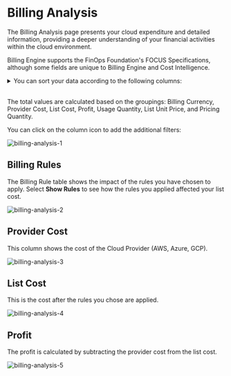# Billing Analysis 

The Billing Analysis page presents your cloud expenditure and detailed information, providing a deeper understanding of your financial activities within the cloud environment.

Billing Engine supports the FinOps Foundation's FOCUS Specifications, although some fields are unique to Billing Engine and Cost Intelligence. 

<details>
  <summary markdown="span">You can sort your data according to the following columns:</summary>

* Billing Period Start 
* Billing Period End 
* Charge Period Start 
* Charge Period End 
* Billing Account Id 
* Billing Account Name 
* Sub Account Id 
* Sub Account Name 
* Resource ID 
* Billing Family ID 
* Service 
* Service Category 
* Region 
* Availability Zone 
* Provider 
* Publisher 
* Invoice Issuer 
* Charge Category 
* Charge Category Native 
* Pricing Category 
* SKU ID 
* SKU Price ID 
* Pricing Unit 
* Usage Type 
* Commitment Discount ID 
* Commitment Discount Name 
* Commitment Discount Type 
* Commitment Discount Category 
* Operation 
* Description 
* Charge Frequency 
* Resource Name 
* Resource Type 
* Provider Tag Key 
* Provider Tag Value 
* Billing Currency 
* Provider Cost
* List Cost 
* Profit 
* Usage Quantity

</details><br>

The total values are calculated based on the groupings: Billing Currency, Provider Cost, List Cost, Profit, Usage Quantity, List Unit Price, and Pricing Quantity.

You can click on the column icon to add the additional filters: 

![billing-analysis-1](https://github.com/spotinst/help/assets/106514736/8fccc756-99ff-4119-8368-112813cca095)

## Billing Rules

The Billing Rule table shows the impact of the rules you have chosen to apply. Select **Show Rules** to see how the rules you applied affected your list cost. 

![billing-analysis-2](https://github.com/spotinst/help/assets/106514736/9083ebd8-c580-4f4e-8f37-ba3c71f8f170)

## Provider Cost 

This column shows the cost of the Cloud Provider (AWS, Azure, GCP). 

![billing-analysis-3](https://github.com/spotinst/help/assets/106514736/ef1c8cec-65a8-4076-a0bc-ff83983dcfd3)

## List Cost 

This is the cost after the rules you chose are applied.  

![billing-analysis-4](https://github.com/spotinst/help/assets/106514736/7c6e78f5-82e4-4b60-ab90-5acf07861c12)
  
## Profit 

The profit is calculated by subtracting the provider cost from the list cost. 

![billing-analysis-5](https://github.com/spotinst/help/assets/106514736/f3c96432-93d7-4f13-b05e-d6bcea6ff0f7)

